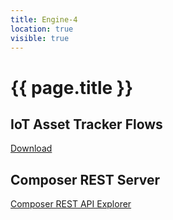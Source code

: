 ```yaml
---
title: Engine-4
location: true
visible: true
---
```

# {{ page.title }}

## IoT Asset Tracker Flows
[Download](http://ibm-blockchain-pot.github.io/docs/iot-asset-tracker-flows-pr.json)

## Composer REST Server
[Composer REST API Explorer](https://composer-rest-server-iot-asset-tracker-network.mybluemix.net/explorer)